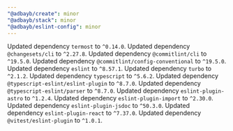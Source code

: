 ```yaml
---
"@adbayb/create": minor
"@adbayb/stack": minor
"@adbayb/eslint-config": minor
---
```


Updated dependency `termost` to `^0.14.0`.
Updated dependency `@changesets/cli` to `^2.27.8`.
Updated dependency `@commitlint/cli` to `^19.5.0`.
Updated dependency `@commitlint/config-conventional` to `^19.5.0`.
Updated dependency `eslint` to `^8.57.1`.
Updated dependency `turbo` to `^2.1.2`.
Updated dependency `typescript` to `^5.6.2`.
Updated dependency `@typescript-eslint/eslint-plugin` to `^8.7.0`.
Updated dependency `@typescript-eslint/parser` to `^8.7.0`.
Updated dependency `eslint-plugin-astro` to `^1.2.4`.
Updated dependency `eslint-plugin-import` to `^2.30.0`.
Updated dependency `eslint-plugin-jsdoc` to `^50.3.0`.
Updated dependency `eslint-plugin-react` to `^7.37.0`.
Updated dependency `@vitest/eslint-plugin` to `^1.0.1`.
